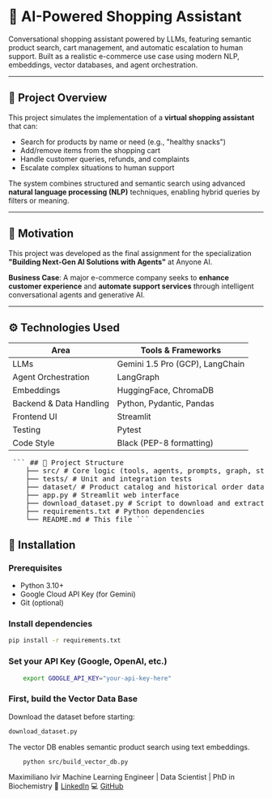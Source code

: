 # 🛒 AI-Powered Shopping Assistant

Conversational shopping assistant powered by LLMs, featuring semantic product search, cart management, and automatic escalation to human support. Built as a realistic e-commerce use case using modern NLP, embeddings, vector databases, and agent orchestration.

---

## 🚀 Project Overview

This project simulates the implementation of a **virtual shopping assistant** that can:

- Search for products by name or need (e.g., "healthy snacks")
- Add/remove items from the shopping cart
- Handle customer queries, refunds, and complaints
- Escalate complex situations to human support

The system combines structured and semantic search using advanced **natural language processing (NLP)** techniques, enabling hybrid queries by filters or meaning.

---

## 🧠 Motivation

This project was developed as the final assignment for the specialization **"Building Next-Gen AI Solutions with Agents"** at Anyone AI.

**Business Case**: A major e-commerce company seeks to **enhance customer experience** and **automate support services** through intelligent conversational agents and generative AI.

---

## ⚙️ Technologies Used

| Area                    | Tools & Frameworks                          |
|-------------------------|---------------------------------------------|
| LLMs                    | Gemini 1.5 Pro (GCP), LangChain             |
| Agent Orchestration     | LangGraph                                   |
| Embeddings              | HuggingFace, ChromaDB                       |
| Backend & Data Handling | Python, Pydantic, Pandas                    |
| Frontend UI             | Streamlit                                   |
| Testing                 | Pytest                                      |
| Code Style              | Black (PEP-8 formatting)                    |

<pre markdown="1"> ``` ## 📁 Project Structure 
    ├── src/ # Core logic (tools, agents, prompts, graph, state)
    ├── tests/ # Unit and integration tests
    ├── dataset/ # Product catalog and historical order data
    ├── app.py # Streamlit web interface
    ├── download_dataset.py # Script to download and extract dataset
    ├── requirements.txt # Python dependencies
    └── README.md # This file ``` </pre>

## 🔧 Installation

### Prerequisites

- Python 3.10+
- Google Cloud API Key (for Gemini)
- Git (optional)

### Install dependencies

```bash
pip install -r requirements.txt

```
### Set your API Key (Google, OpenAI, etc.)

```bash
    export GOOGLE_API_KEY="your-api-key-here"
```

### First, build the Vector Data Base

Download the dataset before starting:

```python
download_dataset.py
```
The vector DB enables semantic product search using text embeddings.

```bash
    python src/build_vector_db.py
```

Maximiliano Ivir
Machine Learning Engineer | Data Scientist  | PhD in Biochemistry
🔗 [LinkedIn](https://www.linkedin.com/in/hmivir/)
💻 [GitHub](https://github.com/hmivir)
